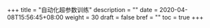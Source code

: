 +++
title = "自动化超参数训练"
description = ""
date = 2020-04-08T15:56:45+08:00
weight = 30
draft = false
bref = ""
toc = true
+++
